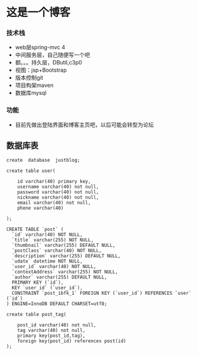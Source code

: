 # 这是一个博客



### 技术栈

* web层spring-mvc 4
* 中间服务层，自己随便写一个吧
* 额。。。持久层，DButil,c3p0
* 视图：jsp+Bootstrap
* 版本控制git
* 项目构架maven
* 数据库mysql



### 功能

* 目前先做出登陆界面和博客主页吧，以后可能会转型为论坛


## 数据库表


    create  database  justblog; 

    create table user(

        id varchar(40) primary key,
        username varchar(40) not null,
        password varchar(40) not null,
        nickname varchar(40) not null,
        email varchar(40) not null,
        phone varchar(40) 
    
    );
    
    CREATE TABLE `post` (
      `id` varchar(40) NOT NULL,
      `title` varchar(255) NOT NULL,
      `thumbnail` varchar(255) DEFAULT NULL,
      `postClass` varchar(40) NOT NULL,
      `description` varchar(255) DEFAULT NULL,
      `udate` datetime NOT NULL,
      `user_id` varchar(40) NOT NULL,
      `contextAddress` varchar(255) NOT NULL,
      `author` varchar(255) DEFAULT NULL,
      PRIMARY KEY (`id`),
      KEY `user_id` (`user_id`),
      CONSTRAINT `post_ibfk_1` FOREIGN KEY (`user_id`) REFERENCES `user` (`id`)
    ) ENGINE=InnoDB DEFAULT CHARSET=utf8;
    
    create table post_tag(
    
        post_id varchar(40) not null,
        tag varchar(40) not null,
        primary key(post_id,tag),
        foreign key(post_id) references post(id)
    );

